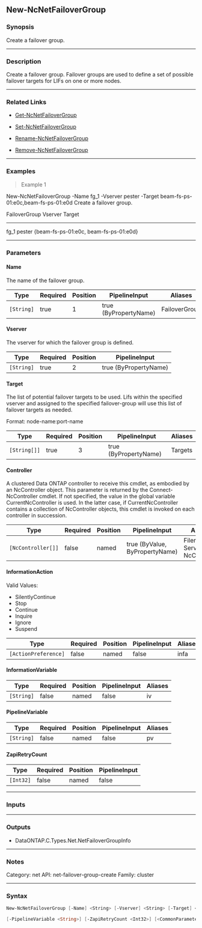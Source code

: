 New-NcNetFailoverGroup
----------------------

### Synopsis
Create a failover group.

---

### Description

Create a failover group. Failover groups are used to define a set of possible failover targets for LIFs on one or more nodes.

---

### Related Links
* [Get-NcNetFailoverGroup](Get-NcNetFailoverGroup)

* [Set-NcNetFailoverGroup](Set-NcNetFailoverGroup)

* [Rename-NcNetFailoverGroup](Rename-NcNetFailoverGroup)

* [Remove-NcNetFailoverGroup](Remove-NcNetFailoverGroup)

---

### Examples
> Example 1

New-NcNetFailoverGroup -Name fg_1 -Vserver pester -Target beam-fs-ps-01:e0c,beam-fs-ps-01:e0d
Create a failover group.

FailoverGroup              Vserver                    Target
-------------              -------                    ------
fg_1                       pester                     {beam-fs-ps-01:e0c, beam-fs-ps-01:e0d}

---

### Parameters
#### **Name**
The name of the failover group.

|Type      |Required|Position|PipelineInput        |Aliases      |
|----------|--------|--------|---------------------|-------------|
|`[String]`|true    |1       |true (ByPropertyName)|FailoverGroup|

#### **Vserver**
The vserver for which the failover group is defined.

|Type      |Required|Position|PipelineInput        |
|----------|--------|--------|---------------------|
|`[String]`|true    |2       |true (ByPropertyName)|

#### **Target**
The list of potential failover targets to be used. Lifs within the specified vserver and assigned to the specified failover-group will use this list of failover targets as needed. 
        
Format: node-name:port-name

|Type        |Required|Position|PipelineInput        |Aliases|
|------------|--------|--------|---------------------|-------|
|`[String[]]`|true    |3       |true (ByPropertyName)|Targets|

#### **Controller**
A clustered Data ONTAP controller to receive this cmdlet, as embodied by an NcController object.  This parameter is returned by the Connect-NcController cmdlet.  If not specified, the value in the global variable CurrentNcController is used.  In the latter case, if CurrentNcController contains a collection of NcController objects, this cmdlet is invoked on each controller in succession.

|Type              |Required|Position|PipelineInput                 |Aliases                          |
|------------------|--------|--------|------------------------------|---------------------------------|
|`[NcController[]]`|false   |named   |true (ByValue, ByPropertyName)|Filer<br/>Server<br/>NcController|

#### **InformationAction**

Valid Values:

* SilentlyContinue
* Stop
* Continue
* Inquire
* Ignore
* Suspend

|Type                |Required|Position|PipelineInput|Aliases|
|--------------------|--------|--------|-------------|-------|
|`[ActionPreference]`|false   |named   |false        |infa   |

#### **InformationVariable**

|Type      |Required|Position|PipelineInput|Aliases|
|----------|--------|--------|-------------|-------|
|`[String]`|false   |named   |false        |iv     |

#### **PipelineVariable**

|Type      |Required|Position|PipelineInput|Aliases|
|----------|--------|--------|-------------|-------|
|`[String]`|false   |named   |false        |pv     |

#### **ZapiRetryCount**

|Type     |Required|Position|PipelineInput|
|---------|--------|--------|-------------|
|`[Int32]`|false   |named   |false        |

---

### Inputs

---

### Outputs
* DataONTAP.C.Types.Net.NetFailoverGroupInfo

---

### Notes
Category: net
API: net-failover-group-create
Family: cluster

---

### Syntax
```PowerShell
New-NcNetFailoverGroup [-Name] <String> [-Vserver] <String> [-Target] <String[]> [-Controller <NcController[]>] [-InformationAction <ActionPreference>] [-InformationVariable <String>] 
```
```PowerShell
[-PipelineVariable <String>] [-ZapiRetryCount <Int32>] [<CommonParameters>]
```
